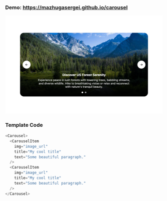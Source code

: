 ### Demo: https://mazhugasergei.github.io/carousel

<img src="/src/assets/images/demo.png" />

### Template Code

```js
<Carousel>
  <CarouselItem
    img="image_url"
    title="My cool title"
    text="Some beautiful paragraph."
  />
  <CarouselItem
    img="image_url"
    title="My cool title"
    text="Some beautiful paragraph."
  />
</Carousel>
```